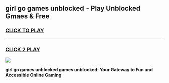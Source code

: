 
## girl go games unblocked - Play Unblocked Gmaes & Free
<h3>
<a href="https://news.freeplayer.one?title=girl_go_games_unblocked&ref=16F">CLICK TO PLAY</a></h3>
<hr>

<h3>
<a href="https://news.freeplayer.one?title=girl_go_games_unblocked&ref=16F">CLICK 2 PLAY</a>
  
</h3>

<a href="https://news.freeplayer.one?title=girl_go_games_unblocked&ref=16F/"><img src="https://clearcache.store/games.png"></a>


**girl go games unblocked games unblocked: Your Gateway to Fun and Accessible Online Gaming**
